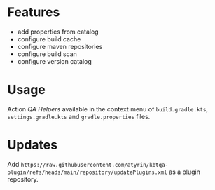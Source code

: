 # Features

* add properties from catalog
* configure build cache
* configure maven repositories
* configure build scan
* configure version catalog

# Usage

Action _QA Helpers_ available in the context menu of `build.gradle.kts`, `settings.gradle.kts` and `gradle.properties` files.

# Updates

Add `https://raw.githubusercontent.com/atyrin/kbtqa-plugin/refs/heads/main/repository/updatePlugins.xml` as a plugin repository.